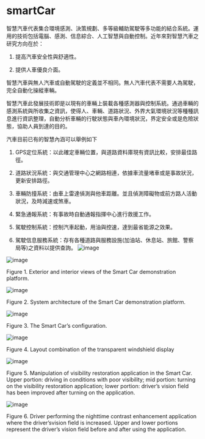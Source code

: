 # smartCar

智慧汽車代表集合環境感測、決策規劃、多等級輔助駕駛等多功能的結合系統。運用的技術包括電腦、感測、信息綜合、人工智慧與自動控制。近年來對智慧汽車之研究方向在於：

1. 提高汽車安全性與舒適性。

2. 提供人車優良介面。

智慧汽車與無人汽車或自動駕駛的定義並不相同。無人汽車代表不需要人為駕駛，完全自動化操縱車輛。

智慧汽車此發展技術即是以現有的車輛上裝載各種感測器與控制系統。通過車輛的感測系統與所收集之資訊，使得人、車輛、道路狀況、外界大氣環境狀況等種種訊息進行資訊整理，自動分析車輛的行駛狀態與車內環境狀況，界定安全或是危險狀態，協助人員到達的目的。

汽車目前已有的智慧內涵可以舉例如下

1. GPS定位系統：以此確定車輛位置，與道路資料庫現有資訊比較，安排最佳路徑。

2. 道路狀況系統：與交通管理中心之網路相連，依據車流量堵車或是事故狀況，更新安排路徑。

3. 車輛防撞系統：由車上雷達偵測與他車距離。並且偵測障礙物或前方路人活動狀況，及時減速或煞車。

4. 緊急通報系統：有事故時自動通報指揮中心進行救援工作。

5. 駕駛控制系統：控制汽車起動，用油與控速，達到最省能源之效果。

6. 駕駛信息服務系統：存有各種道路與服務設施(加油站、休息站、旅館、警察局等)之資料以提供查詢。
![image](https://techbyeast.com/wp-content/uploads/2021/05/Graph-by-Nikkei-696x608.jpg)

![image](https://github.com/smartCarLab/smartCar/blob/master/image/image1.png?raw=true)

Figure 1. Exterior and interior views of the Smart Car demonstration platform.

![image](https://github.com/smartCarLab/smartCar/blob/master/image/image2.png?raw=true)

Figure 2. System architecture of the Smart Car demonstration platform.

![image](https://github.com/smartCarLab/smartCar/blob/master/image/image3.png?raw=true)

Figure 3. The Smart Car’s configuration.

![image](https://github.com/smartCarLab/smartCar/blob/master/image/image4.png?raw=true)

Figure 4. Layout combination of the transparent windshield display

![image](https://github.com/smartCarLab/smartCar/blob/master/image/image5.png?raw=true)

Figure 5. Manipulation of visibility restoration application in the Smart Car. Upper portion:
driving in conditions with poor visibility; mid portion: turning on the visibility restoration application;
lower portion: driver’s vision field has been improved after turning on the application.

![image](https://github.com/smartCarLab/smartCar/blob/master/image/image6.png?raw=true)

Figure 6. Driver performing the nighttime contrast enhancement application where the
driver’svision field is increased. Upper and lower portions represent the driver’s vision field
before and after using the application.

